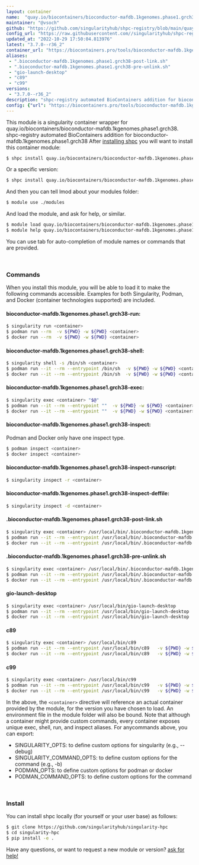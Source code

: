 ```yaml
---
layout: container
name:  "quay.io/biocontainers/bioconductor-mafdb.1kgenomes.phase1.grch38"
maintainer: "@vsoch"
github: "https://github.com/singularityhub/shpc-registry/blob/main/quay.io/biocontainers/bioconductor-mafdb.1kgenomes.phase1.grch38/container.yaml"
config_url: "https://raw.githubusercontent.com//singularityhub/shpc-registry/main/quay.io/biocontainers/bioconductor-mafdb.1kgenomes.phase1.grch38/container.yaml"
updated_at: "2022-10-29 17:50:04.813976"
latest: "3.7.0--r36_2"
container_url: "https://biocontainers.pro/tools/bioconductor-mafdb.1kgenomes.phase1.grch38"
aliases:
 - ".bioconductor-mafdb.1kgenomes.phase1.grch38-post-link.sh"
 - ".bioconductor-mafdb.1kgenomes.phase1.grch38-pre-unlink.sh"
 - "gio-launch-desktop"
 - "c89"
 - "c99"
versions:
 - "3.7.0--r36_2"
description: "shpc-registry automated BioContainers addition for bioconductor-mafdb.1kgenomes.phase1.grch38"
config: {"url": "https://biocontainers.pro/tools/bioconductor-mafdb.1kgenomes.phase1.grch38", "maintainer": "@vsoch", "description": "shpc-registry automated BioContainers addition for bioconductor-mafdb.1kgenomes.phase1.grch38", "latest": {"3.7.0--r36_2": "sha256:735b3eb6695c7d6bf57e367b66990b21994cb30e45205c5bf0f078aa43cc9d52"}, "tags": {"3.7.0--r36_2": "sha256:735b3eb6695c7d6bf57e367b66990b21994cb30e45205c5bf0f078aa43cc9d52"}, "docker": "quay.io/biocontainers/bioconductor-mafdb.1kgenomes.phase1.grch38", "aliases": {".bioconductor-mafdb.1kgenomes.phase1.grch38-post-link.sh": "/usr/local/bin/.bioconductor-mafdb.1kgenomes.phase1.grch38-post-link.sh", ".bioconductor-mafdb.1kgenomes.phase1.grch38-pre-unlink.sh": "/usr/local/bin/.bioconductor-mafdb.1kgenomes.phase1.grch38-pre-unlink.sh", "gio-launch-desktop": "/usr/local/bin/gio-launch-desktop", "c89": "/usr/local/bin/c89", "c99": "/usr/local/bin/c99"}}
---
```


This module is a singularity container wrapper for quay.io/biocontainers/bioconductor-mafdb.1kgenomes.phase1.grch38.
shpc-registry automated BioContainers addition for bioconductor-mafdb.1kgenomes.phase1.grch38
After [installing shpc](#install) you will want to install this container module:


```bash
$ shpc install quay.io/biocontainers/bioconductor-mafdb.1kgenomes.phase1.grch38
```

Or a specific version:

```bash
$ shpc install quay.io/biocontainers/bioconductor-mafdb.1kgenomes.phase1.grch38:3.7.0--r36_2
```

And then you can tell lmod about your modules folder:

```bash
$ module use ./modules
```

And load the module, and ask for help, or similar.

```bash
$ module load quay.io/biocontainers/bioconductor-mafdb.1kgenomes.phase1.grch38/3.7.0--r36_2
$ module help quay.io/biocontainers/bioconductor-mafdb.1kgenomes.phase1.grch38/3.7.0--r36_2
```

You can use tab for auto-completion of module names or commands that are provided.

<br>

### Commands

When you install this module, you will be able to load it to make the following commands accessible.
Examples for both Singularity, Podman, and Docker (container technologies supported) are included.

#### bioconductor-mafdb.1kgenomes.phase1.grch38-run:

```bash
$ singularity run <container>
$ podman run --rm  -v ${PWD} -w ${PWD} <container>
$ docker run --rm  -v ${PWD} -w ${PWD} <container>
```

#### bioconductor-mafdb.1kgenomes.phase1.grch38-shell:

```bash
$ singularity shell -s /bin/sh <container>
$ podman run --it --rm --entrypoint /bin/sh  -v ${PWD} -w ${PWD} <container>
$ docker run --it --rm --entrypoint /bin/sh  -v ${PWD} -w ${PWD} <container>
```

#### bioconductor-mafdb.1kgenomes.phase1.grch38-exec:

```bash
$ singularity exec <container> "$@"
$ podman run --it --rm --entrypoint ""  -v ${PWD} -w ${PWD} <container> "$@"
$ docker run --it --rm --entrypoint ""  -v ${PWD} -w ${PWD} <container> "$@"
```

#### bioconductor-mafdb.1kgenomes.phase1.grch38-inspect:

Podman and Docker only have one inspect type.

```bash
$ podman inspect <container>
$ docker inspect <container>
```

#### bioconductor-mafdb.1kgenomes.phase1.grch38-inspect-runscript:

```bash
$ singularity inspect -r <container>
```

#### bioconductor-mafdb.1kgenomes.phase1.grch38-inspect-deffile:

```bash
$ singularity inspect -d <container>
```


#### .bioconductor-mafdb.1kgenomes.phase1.grch38-post-link.sh

```bash
$ singularity exec <container> /usr/local/bin/.bioconductor-mafdb.1kgenomes.phase1.grch38-post-link.sh
$ podman run --it --rm --entrypoint /usr/local/bin/.bioconductor-mafdb.1kgenomes.phase1.grch38-post-link.sh   -v ${PWD} -w ${PWD} <container> -c " $@"
$ docker run --it --rm --entrypoint /usr/local/bin/.bioconductor-mafdb.1kgenomes.phase1.grch38-post-link.sh   -v ${PWD} -w ${PWD} <container> -c " $@"
```


#### .bioconductor-mafdb.1kgenomes.phase1.grch38-pre-unlink.sh

```bash
$ singularity exec <container> /usr/local/bin/.bioconductor-mafdb.1kgenomes.phase1.grch38-pre-unlink.sh
$ podman run --it --rm --entrypoint /usr/local/bin/.bioconductor-mafdb.1kgenomes.phase1.grch38-pre-unlink.sh   -v ${PWD} -w ${PWD} <container> -c " $@"
$ docker run --it --rm --entrypoint /usr/local/bin/.bioconductor-mafdb.1kgenomes.phase1.grch38-pre-unlink.sh   -v ${PWD} -w ${PWD} <container> -c " $@"
```


#### gio-launch-desktop

```bash
$ singularity exec <container> /usr/local/bin/gio-launch-desktop
$ podman run --it --rm --entrypoint /usr/local/bin/gio-launch-desktop   -v ${PWD} -w ${PWD} <container> -c " $@"
$ docker run --it --rm --entrypoint /usr/local/bin/gio-launch-desktop   -v ${PWD} -w ${PWD} <container> -c " $@"
```


#### c89

```bash
$ singularity exec <container> /usr/local/bin/c89
$ podman run --it --rm --entrypoint /usr/local/bin/c89   -v ${PWD} -w ${PWD} <container> -c " $@"
$ docker run --it --rm --entrypoint /usr/local/bin/c89   -v ${PWD} -w ${PWD} <container> -c " $@"
```


#### c99

```bash
$ singularity exec <container> /usr/local/bin/c99
$ podman run --it --rm --entrypoint /usr/local/bin/c99   -v ${PWD} -w ${PWD} <container> -c " $@"
$ docker run --it --rm --entrypoint /usr/local/bin/c99   -v ${PWD} -w ${PWD} <container> -c " $@"
```



In the above, the `<container>` directive will reference an actual container provided
by the module, for the version you have chosen to load. An environment file in the
module folder will also be bound. Note that although a container
might provide custom commands, every container exposes unique exec, shell, run, and
inspect aliases. For anycommands above, you can export:

 - SINGULARITY_OPTS: to define custom options for singularity (e.g., --debug)
 - SINGULARITY_COMMAND_OPTS: to define custom options for the command (e.g., -b)
 - PODMAN_OPTS: to define custom options for podman or docker
 - PODMAN_COMMAND_OPTS: to define custom options for the command

<br>

### Install

You can install shpc locally (for yourself or your user base) as follows:

```bash
$ git clone https://github.com/singularityhub/singularity-hpc
$ cd singularity-hpc
$ pip install -e .
```

Have any questions, or want to request a new module or version? [ask for help!](https://github.com/singularityhub/singularity-hpc/issues)